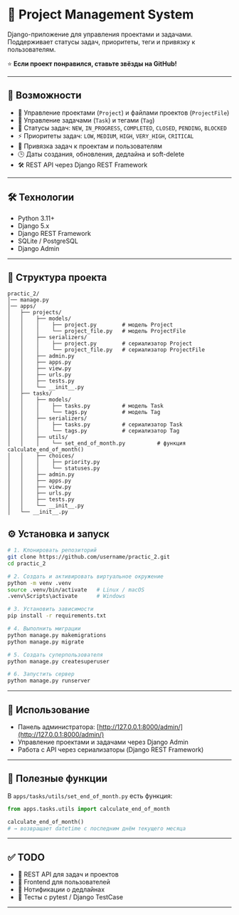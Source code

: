 # 📌 Project Management System

Django-приложение для управления проектами и задачами.
Поддерживает статусы задач, приоритеты, теги и привязку к пользователям.

⭐ **Если проект понравился, ставьте звёзды на GitHub!**

---

## 🚀 Возможности

* 📁 Управление проектами (`Project`) и файлами проектов (`ProjectFile`)
* 📝 Управление задачами (`Task`) и тегами (`Tag`)
* 🔄 Статусы задач: `NEW`, `IN_PROGRESS`, `COMPLETED`, `CLOSED`, `PENDING`, `BLOCKED`
* ⚡ Приоритеты задач: `LOW`, `MEDIUM`, `HIGH`, `VERY_HIGH`, `CRITICAL`
* 👥 Привязка задач к проектам и пользователям
* 🕒 Даты создания, обновления, дедлайна и soft-delete
* 🛠 REST API через Django REST Framework

---

## 🛠 Технологии

* Python 3.11+
* Django 5.x
* Django REST Framework
* SQLite / PostgreSQL
* Django Admin

---

## 📂 Структура проекта

```
practic_2/
│── manage.py
│── apps/
│   ├── projects/
│   │    ├── models/
│   │    │    ├── project.py        # модель Project
│   │    │    └── project_file.py   # модель ProjectFile
│   │    ├── serializers/
│   │    │    ├── project.py        # сериализатор Project
│   │    │    └── project_file.py   # сериализатор ProjectFile
│   │    ├── admin.py
│   │    ├── apps.py
│   │    ├── view.py
│   │    ├── urls.py
│   │    ├── tests.py
│   │    └── __init__.py
│   ├── tasks/
│   │    ├── models/
│   │    │    ├── tasks.py          # модель Task
│   │    │    └── tags.py           # модель Tag
│   │    ├── serializers/
│   │    │    ├── tasks.py          # сериализатор Task
│   │    │    └── tags.py           # сериализатор Tag
│   │    ├── utils/
│   │    │    └── set_end_of_month.py          # функция calculate_end_of_month()
│   │    ├── choices/
│   │    │    ├── priority.py
│   │    │    └── statuses.py
│   │    ├── admin.py
│   │    ├── apps.py
│   │    ├── view.py
│   │    ├── urls.py
│   │    ├── tests.py
│   │    └── __init__.py
│   └── __init__.py

```

## ⚙️ Установка и запуск

```bash
# 1. Клонировать репозиторий
git clone https://github.com/username/practic_2.git
cd practic_2

# 2. Создать и активировать виртуальное окружение
python -m venv .venv
source .venv/bin/activate   # Linux / macOS
.venv\Scripts\activate      # Windows

# 3. Установить зависимости
pip install -r requirements.txt

# 4. Выполнить миграции
python manage.py makemigrations
python manage.py migrate

# 5. Создать суперпользователя
python manage.py createsuperuser

# 6. Запустить сервер
python manage.py runserver
```

---

## 🧩 Использование

* Панель администратора: [http://127.0.0.1:8000/admin/](http://127.0.0.1:8000/admin/)
* Управление проектами и задачами через Django Admin
* Работа с API через сериализаторы (Django REST Framework)

---

## 📌 Полезные функции

В `apps/tasks/utils/set_end_of_month.py` есть функция:

```python
from apps.tasks.utils import calculate_end_of_month

calculate_end_of_month()
# → возвращает datetime с последним днём текущего месяца
```

---

## ✅ TODO

* 🔹 REST API для задач и проектов
* 🔹 Frontend для пользователей
* 🔹 Нотификации о дедлайнах
* 🔹 Тесты с pytest / Django TestCase

---
